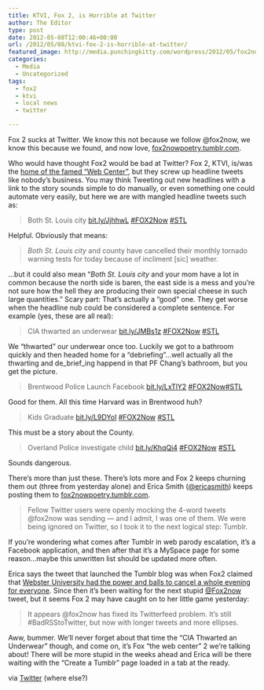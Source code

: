 ```yaml
---
title: KTVI, Fox 2, is Horrible at Twitter
author: The Editor
type: post
date: 2012-05-08T12:00:46+00:00
url: /2012/05/08/ktvi-fox-2-is-horrible-at-twitter/
featured_image: http://media.punchingkitty.com/wordpress/2012/05/fox2now_shitty_twitter.jpg
categories:
  - Media
  - Uncategorized
tags:
  - fox2
  - ktvi
  - local news
  - twitter

---
```

Fox 2 sucks at Twitter. We know this not because we follow @fox2now, we know this because we found, and now love, <a href="http://fox2nowpoetry.tumblr.com/" target="_blank">fox2nowpoetry.tumblr.com</a>.

Who would have thought Fox2 would be bad at Twitter? Fox 2, KTVI, is/was the <a href="http://punchingkitty.com/2010/07/01/fox2s-web-center-is-apparently-a-closet-with-a-computer-in-it/" target="_blank">home of the famed &#8220;Web Center&#8221;</a>, but they screw up headline tweets like nobody&#8217;s business. You may think Tweeting out new headlines with a link to the story sounds simple to do manually, or even something one could automate very easily, but here we are with mangled headline tweets such as:

> Both St. Louis city [bit.ly/JjhhwL][1] <a title="#FOX2Now" href="https://twitter.com/search/%23FOX2Now" rel="tag">#FOX2Now</a> <a title="#STL" href="https://twitter.com/search/%23STL" rel="tag">#STL</a>

Helpful. Obviously that means:

> _Both St. Louis city_ and county have cancelled their monthly tornado warning tests for today because of incliment [sic] weather.

&#8230;but it could also mean &#8220;_Both St. Louis city_ and your mom have a lot in common because the north side is baren, the east side is a mess and you&#8217;re not sure how the hell they are producing their own special cheese in such large quantities.&#8221; Scary part: That&#8217;s actually a &#8220;good&#8221; one. They get worse when the headline nub could be considered a complete sentence. For example (yes, these are all real):

> CIA thwarted an underwear [bit.ly/JMBs1z][2] <a title="#FOX2Now" href="https://twitter.com/search/%23FOX2Now" rel="tag">#FOX2Now</a> <a title="#STL" href="https://twitter.com/search/%23STL" rel="tag">#STL</a>

We &#8220;thwarted&#8221; our underwear once too. Luckily we got to a bathroom quickly and then headed home for a &#8220;debriefing&#8221;&#8230;well actually all the thwarting and de_brief_ing happend in that PF Chang&#8217;s bathroom, but you get the picture.

> Brentwood Police Launch Facebook [bit.ly/LxTlY2][3] <a title="#FOX2Now" href="https://twitter.com/search/%23FOX2Now" rel="tag">#FOX2Now</a><a title="#STL" href="https://twitter.com/search/%23STL" rel="tag">#STL</a>

Good for them. All this time Harvard was in Brentwood huh?

> Kids Graduate [bit.ly/L9DYoI][4] <a title="#FOX2Now" href="https://twitter.com/search/%23FOX2Now" rel="tag">#FOX2Now</a> <a title="#STL" href="https://twitter.com/search/%23STL" rel="tag">#STL</a>

This must be a story about the County.

> Overland Police investigate child [bit.ly/KhqQi4][5] <a title="#FOX2Now" href="https://twitter.com/search/%23FOX2Now" rel="tag">#FOX2Now</a> <a title="#STL" href="https://twitter.com/search/%23STL" rel="tag">#STL</a>

Sounds dangerous.

There&#8217;s more than just these. There&#8217;s lots more and Fox 2 keeps churning them out (three from yesterday alone) and Erica Smith (<a href="https://twitter.com/#!/ericasmith" target="_blank">@ericasmith</a>) keeps posting them to <a href="http://fox2nowpoetry.tumblr.com/" target="_blank">fox2nowpoetry.tumblr.com</a>.

> Fellow Twitter users were openly mocking the 4-word tweets @fox2now was sending &#8212; and I admit, I was one of them. We were being ignored on Twitter, so I took it to the next logical step: Tumblr.

If you&#8217;re wondering what comes after Tumblr in web parody escalation, it&#8217;s a Facebook application, and then after that it&#8217;s a MySpace page for some reason&#8230;maybe this unwritten list should be updated more often.

Erica says the tweet that launched the Tumblr blog was when Fox2 claimed that <a href="http://fox2nowpoetry.tumblr.com/post/22276185279/webster-university-cancels-evening-bit-ly-juqeuh" target="_blank">Webster University had the power and balls to cancel a whole evening for everyone</a>. Since then it&#8217;s been waiting for the next stupid <a href="https://twitter.com/#!/fox2now" target="_blank">@Fox2now</a> tweet, but it seems Fox 2 may have caught on to her little game yesterday:

> It appears @fox2now has fixed its Twitterfeed problem. It&#8217;s still #BadRSStoTwitter, but now with longer tweets and more ellipses.

Aww, bummer. We&#8217;ll never forget about that time the &#8220;CIA Thwarted an Underwear&#8221; though, and come on, it&#8217;s Fox &#8220;the web center&#8221; 2 we&#8217;re talking about! There will be more stupid in the weeks ahead and Erica will be there waiting with the &#8220;Create a Tumblr&#8221; page loaded in a tab at the ready.

via <a href="https://twitter.com/ericasmith/status/199598568695283712" target="_blank">Twitter</a> (where else?)

 [1]: http://t.co/ykAdctjz "http://bit.ly/JjhhwL"
 [2]: http://t.co/osbdoPT3 "http://bit.ly/JMBs1z"
 [3]: http://t.co/sF936iWz "http://bit.ly/LxTlY2"
 [4]: http://t.co/mSnWw7V6 "http://bit.ly/L9DYoI"
 [5]: http://t.co/k3uHP9T9 "http://bit.ly/KhqQi4"